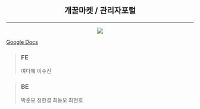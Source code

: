 <div align=center><h2>개꿀마켓 / 관리자포털</h2></div>

- - -
<div style="text-align: center;">
<img src="https://user-images.githubusercontent.com/94984063/155962173-e46894da-c522-4b6c-a174-24ffcdb29836.png">
</div>


<a href="https://docs.google.com/spreadsheets/d/1V4JNLWZiBxMLPLtpu9mBjPhwUIZ5XT5dIaFqhbDnIAo/edit#gid=1119771986">Google Docs</a>


> ### FE
> 여다혜
> 이수진

> ### BE
> 박준모
> 정한결
> 최동오
> 최현호
